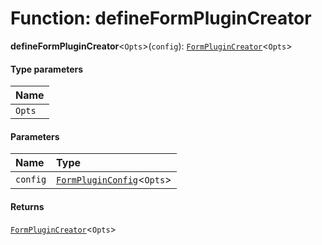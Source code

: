 # Function: defineFormPluginCreator

**defineFormPluginCreator**<`Opts`>(`config`): [`FormPluginCreator`](/auto-docs/node/types/FormPluginCreator.md)<`Opts`>

#### Type parameters

| Name |
| :------ |
| `Opts` |

#### Parameters

| Name | Type |
| :------ | :------ |
| `config` | [`FormPluginConfig`](/auto-docs/node/interfaces/FormPluginConfig.md)<`Opts`> |

#### Returns

[`FormPluginCreator`](/auto-docs/node/types/FormPluginCreator.md)<`Opts`>
